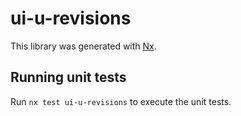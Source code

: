 # ui-u-revisions

This library was generated with [Nx](https://nx.dev).

## Running unit tests

Run `nx test ui-u-revisions` to execute the unit tests.
